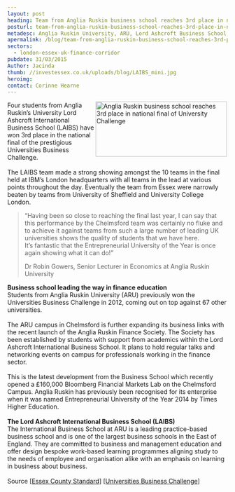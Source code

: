```yaml
---
layout: post
heading: Team from Anglia Ruskin business school reaches 3rd place in national final of University Challenge
posturl: team-from-anglia-ruskin-business-school-reaches-3rd-place-in-national-final-of-university-challenge
metadesc: Anglia Ruskin University, ARU, Lord Ashcroft Business School, LAIBS, University Business Challenge
apermalink: /blog/team-from-anglia-ruskin-business-school-reaches-3rd-place-in-national-final-of-university-challenge
sectors:
  - london-essex-uk-finance-corridor 
pubdate: 31/03/2015
Author: Jacinda
thumb: //investessex.co.uk/uploads/blog/LAIBS_mini.jpg
heroimg: 
contact: Corinne Hearne
---
```

<p><img alt='Anglia Ruskin business school reaches 3rd place in national final of University Challenge' src='http://www.investessex.co.uk/uploads/blog/Uni_Bus_Challenge_students.jpg' style='float:right; height:126px; margin-left:2px; margin-right:2px; width:300px'/>Four students from Anglia Ruskin’s University Lord Ashcroft International Business School (LAIBS) have won 3rd place in the national final of the prestigious Universities Business Challenge.<br/><br/>The LAIBS team made a strong showing amongst the 10 teams in the final held at IBM’s London headquarters with all teams in the lead at various points throughout the day. Eventually the team from Essex were narrowly beaten by teams from University of Sheffield and University College London.</p><blockquote><p>“Having been so close to reaching the final last year, I can say that this performance by the Chelmsford team was certainly no fluke and to achieve it against teams from such a large number of leading UK universities shows the quality of students that we have here.<br/>It’s fantastic that the Entrepreneurial University of the Year is once again showing what it can do!”</p><p>Dr Robin Gowers, Senior Lecturer in Economics at Anglia Ruskin University</p></blockquote><p><strong>Business school leading the way in finance education</strong><br/>Students from Anglia Ruskin University (ARU) previously won the Universities Business Challenge in 2012, coming out on top against 67 other universities.<br/><br/>The ARU campus in Chelmsford is further expanding its business links with the recent launch of the Anglia Ruskin Finance Society. The Society has been established by students with support from academics within the Lord Ashcroft International Business School. It plans to hold regular talks and networking events on campus for professionals working in the finance sector.<br/><br/>This is the latest development from the Business School which recently opened a £160,000 Bloomberg Financial Markets Lab on the Chelmsford Campus. Anglia Ruskin has previously been recognised for its enterprise when it was named Entrepreneurial University of the Year 2014 by Times Higher Education.<br/><br/><strong>The Lord Ashcroft International Business School (LAIBS)</strong><br/>The International Business School at ARU is a leading practice-based business school and is one of the largest business schools in the East of England. They are committed to business and management education and offer design bespoke work-based learning programmes aligning study to the needs of employee and organisation alike with an emphasis on learning in business about business.<br/><br/>Source [<a href='http://www.essexcountystandard.co.uk/news/localnews/11861982.Anglia_Ruskin_team_reaches_national_final_of_Universities_Business_Challenge/' target='_blank'>Essex County Standard</a>] [<a href='http://www.ubcworldwide.com/blog/grand-final-results-2014-15' target='_blank'>Universities Business Challenge</a>]</p>